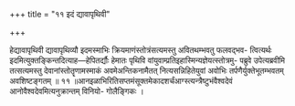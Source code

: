 +++
title = "११ इदं द्यावापृथिवी"

+++

हेद्यावापृथिवी द्यावापृथिव्यौ इदमस्माभिः क्रियमाणंस्तोत्रंसत्यमस्तु अवितथम्भवतु फलवद्भव- त्वित्यर्थः इदमित्युक्तङ्किन्तदित्याह—हेपितर्द्यौः हेमातः पृथिवि वांयुवाम्प्रतिइहास्मिन्यज्ञेयत्स्तोत्रमु- पब्रुवे उपेत्यब्रवीमि तत्सत्यमस्तु देवानांस्तोतॄणामस्माकं अवमेअन्तिकनामैतत् नित्यसन्निहितेयुवां अवोभिः तर्पणैर्युक्तेभूतम्भवतम् अवशिष्टङ्गतम् ॥ ११ ॥आनइळाभिरितिसप्तमंसूक्तमेकादशर्चंआग्स्त्यन्त्रैष्टुभंवैश्वदेवं आनोवैश्वदेवमित्यनुक्रान्तम् विनियो- गोलैङ्गिकः ।